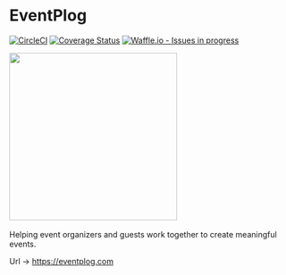 # EventPlog
[![CircleCI](https://circleci.com/gh/TechMeetupsNG/eventplog.svg?style=shield)](https://circleci.com/gh/TechMeetupsNG/eventplog)
[![Coverage Status](https://coveralls.io/repos/github/TechMeetupsNG/eventplog/badge.svg?branch=develop)](https://coveralls.io/github/TechMeetupsNG/eventplog?branch=develop)
[![Waffle.io - Issues in progress](https://badge.waffle.io/TechMeetupsNG/eventplog.png?label=in%20progress&title=In%20Progress)](http://waffle.io/TechMeetupsNG/eventplog)

<img src="https://github.com/TechMeetupsNG/frontend-designs/blob/master/eventplog/assets/eventplog-logo-name-small.png" width="300px" />
&nbsp;

Helping event organizers and guests work together to create meaningful events.


Url -> https://eventplog.com
